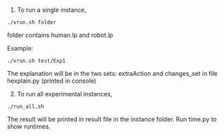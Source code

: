 <!-- # explanations
ASP Based Explanations

Code structures

0. Preparation: translation tool plasp
    * human.pddl => human.lp
    * robot.pddl    => robot.lp
    * clingo defh.lp human.lp --outf=0 -V0 --out-atomf=%s. --quiet=1,2,2 | head -n1 > h.lp
    * clingo defr.lp robot.lp --outf=0 -V0 --out-atomf=%s. --quiet=1,2,2 | head -n1 > r.lp

1. Computing plan for robot: plan.lp
    * clingo plan.lp robot.lp --outf=0 -V0 --out-atomf=%s. --quiet=1,2,2 | head -n1 > t1.lp

2. Identify missing elements in human specifications
    * clingo explain.lp human.lp t1.lp h.lp r.lp --outf=0 -V0 --out-atomf=%s. --quiet=1,2,2 | head -n1 > t2.lp

    * Add "#program robot." at the top of t2.lp
    * Add "#program base." at the top of h.lp
    * Add "#program actions." at the top of r.lp

    TODO: need to find way to remove these three minor steps.

    * echo '#program robot.' | cat - t2.lp > tmp.lp
      mv tmp.lp t2.lp
      echo '#program base.' | cat - h.lp > tmp.lp
      mv tmp.lp h.lp
      echo '#program actions.' | cat - r.lp > tmp.lp
      mv tmp.lp r.lp

3. Computing the explanation
    * clingo hexplain.py human.lp r.lp h.lp t2.lp verify.lp

A script is given in run.sh  -->

1. To run a single instance,

```
./vrun.sh folder
```

folder contains human.lp and robot.lp
  
Example:

```
./vrun.sh test/Exp1
```

The explanation will be in the two sets: extraAction and changes_set in file hexplain.py (printed in console)

2. To run all experimental instances,

```
./run_all.sh
```

The result will be printed in result file in the instance folder.
Run time.py to show runtimes.
